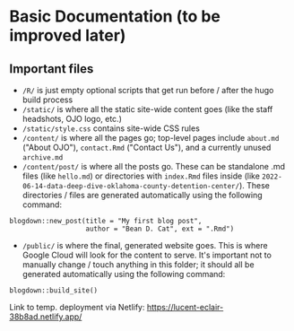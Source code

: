 # Basic Documentation (to be improved later)

## Important files

- `/R/` is just empty optional scripts that get run before / after the hugo build process
- `/static/` is where all the static site-wide content goes (like the staff headshots, OJO logo, etc.)
- `/static/style.css` contains site-wide CSS rules
- `/content/` is where all the pages go; top-level pages include `about.md` ("About OJO"), `contact.Rmd` ("Contact Us"), and a currently unused `archive.md`
- `/content/post/` is where all the posts go. These can be standalone .md files (like `hello.md`) or directories with `index.Rmd` files inside (like `2022-06-14-data-deep-dive-oklahoma-county-detention-center/`). These directories / files are generated automatically using the following command:

```
blogdown::new_post(title = "My first blog post", 
                   author = "Bean D. Cat", ext = ".Rmd")
```

- `/public/` is where the final, generated website goes. This is where Google Cloud will look for the content to serve. It's important not to manually change / touch anything in this folder; it should all be generated automatically using the following command:

```
blogdown::build_site()
```

Link to temp. deployment via Netlify: https://lucent-eclair-38b8ad.netlify.app/
